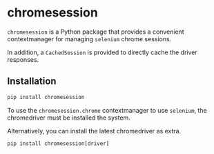 # chromesession

`chromesession` is a Python package that provides a convenient contextmanager for managing `selenium` chrome sessions.

In addition, a `CachedSession` is provided to directly cache the driver responses.

## Installation

```cmd
pip install chromesession
```

To use the `chromesession.chrome` contextmanager to use `selenium`, the chromedriver must be installed the system.

Alternatively, you can install the latest chromedriver as extra.

```cmd
pip install chromesession[driver]
```
